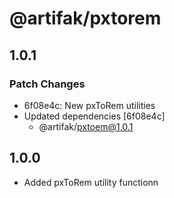 # @artifak/pxtorem

## 1.0.1

### Patch Changes

- 6f08e4c: New pxToRem utilities
- Updated dependencies [6f08e4c]
  - @artifak/pxtoem@1.0.1

## 1.0.0

- Added pxToRem utility functionn
